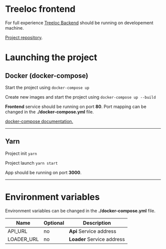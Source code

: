 # Treeloc frontend

For full experience [Treeloc Backend](https://github.com/prixladi/treeloc-backend) should be running on developement machine.

[Project repository](https://github.com/prixladi/treeloc/).

# Launching the project

## Docker (docker-compose)

Start the project using `docker-compose up`

Create new images and start the project using `docker-compose up --build`

**Frontend** service should be running on port **80**. Port mapping can be changed in the **./docker-compose.yml** file.

[docker-compose documentation.](https://docs.docker.com/compose/)

---

## Yarn

Project init `yarn`

Project launch `yarn start`

App should be running on port **3000**.

---

# Environment variables
Environment variables can be changed in the **./docker-compose.yml** file.

|Name|Optional|Description|
|---|---|---|
|API_URL|no| **Api** Service address|
|LOADER_URL|no| **Loader** Service address|
